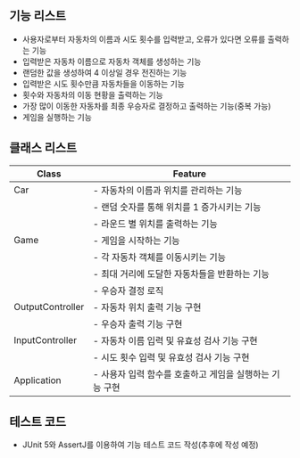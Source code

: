 ## 기능 리스트

- 사용자로부터 자동차의 이름과 시도 횟수를 입력받고, 오류가 있다면 오류를 출력하는 기능
- 입력받은 자동차 이름으로 자동차 객체를 생성하는 기능
- 랜덤한 값을 생성하여 4 이상일 경우 전진하는 기능
- 입력받은 시도 횟수만큼 자동차들을 이동하는 기능
- 횟수와 자동차의 이동 현황을 출력하는 기능
- 가장 많이 이동한 자동차를 최종 우승자로 결정하고 출력하는 기능(중복 가능)
- 게임을 실행하는 기능

## 클래스 리스트

| Class            | Feature |
|------------------|------------------------------------------------------------------------------------|
| Car              | - 자동차의 이름과 위치를 관리하는 기능|
|                  | - 랜덤 숫자를 통해 위치를 1 증가시키는 기능|
|                  | - 라운드 별 위치를 출력하는 기능 |
| Game             | - 게임을 시작하는 기능|
|                  | - 각 자동차 객체를 이동시키는 기능 |
|                  | - 최대 거리에 도달한 자동차들을 반환하는 기능 |
|                  | - 우승자 결정 로직 |
| OutputController | - 자동차 위치 출력 기능 구현 |
|                  | - 우승자 출력 기능 구현 |
| InputController  |	- 자동차 이름 입력 및 유효성 검사 기능 구현 |
|                  | - 시도 횟수 입력 및 유효성 검사 기능 구현 |
| Application      |	- 사용자 입력 함수를 호출하고 게임을 실행하는 기능 구현 |


## 테스트 코드

- JUnit 5와 AssertJ를 이용하여 기능 테스트 코드 작성(추후에 작성 예정)